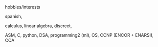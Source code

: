 hobbies/interests

spanish,

calculus, linear algebra, discreet,

ASM, C, python, DSA, programming2 (ml),
OS, CCNP (ENCOR + ENARSI), COA
